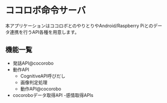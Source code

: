 ﻿# ココロボ命令サーバ
本アプリケーションはココロボとのやりとりやAndroid/Raspberry Piとのデータ連携を行うAPI各種を用意します。

## 機能一覧

- 発話API@cocorobo
- 動作API
    - CognitiveAPI呼びだし
    - 画像判定処理
    - 動作API@cocorobo
- cocoroboデータ取得API
    -感情取得APIs
